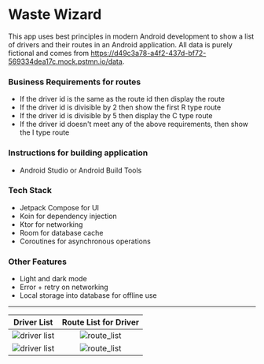 # Waste Wizard

This app uses best principles in modern Android development to show a list of drivers and their
routes in an Android application. All data is purely fictional and comes
from https://d49c3a78-a4f2-437d-bf72-569334dea17c.mock.pstmn.io/data.

### Business Requirements for routes

- If the driver id is the same as the route id then display the route
- If the driver id is divisible by 2 then show the first R type route
- If the driver id is divisible by 5 then display the C type route
- If the driver id doesn't meet any of the above requirements, then show the I type route

###  Instructions for building application

- Android Studio or Android Build Tools

### Tech Stack
- Jetpack Compose for UI
- Koin for dependency injection
- Ktor for networking
- Room for database cache
- Coroutines for asynchronous operations

### Other Features
- Light and dark mode
- Error + retry on networking
- Local storage into database for offline use

---

|                   Driver List                   |             Route List for Driver              | 
|:-----------------------------------------------:|:----------------------------------------------:|
| ![driver list](https://i.imgur.com/wuuZ71C.png) | ![route_list](https://i.imgur.com/ohi8JnM.png) |
| ![driver list](https://i.imgur.com/Rw1Hpq2.png) | ![route_list](https://i.imgur.com/A9cU6q6.png) |
